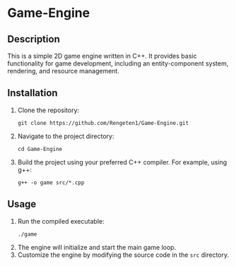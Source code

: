 # Game-Engine

## Description
This is a simple 2D game engine written in C++. It provides basic functionality for game development, including an entity-component system, rendering, and resource management.

## Installation
1. Clone the repository:
   ```
   git clone https://github.com/Rengeten1/Game-Engine.git
   ```
2. Navigate to the project directory:
   ```
   cd Game-Engine
   ```
3. Build the project using your preferred C++ compiler. For example, using g++:
   ```
   g++ -o game src/*.cpp
   ```

## Usage
1. Run the compiled executable:
   ```
   ./game
   ```
2. The engine will initialize and start the main game loop.
3. Customize the engine by modifying the source code in the `src` directory.
